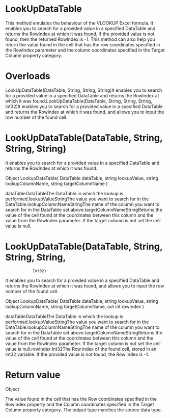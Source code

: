 ﻿# LookUpDataTable

This method emulates the behaviour of the VLOOKUP Excel formula. It enables you to search
            for a provided value in a specified DataTable and returns the
                RowIndex at which it was found. If the provided value is not found, then the
            returned RowIndex is -1. This method can also help you return the value found in
            the cell that has the row coordinates specified in the RowIndex parameter and the
            column coordinates specified in the Target Column property category.

# 



# Overloads

LookUpDataTable(DataTable, String, String,
                                    String)It enables you to search for a provided value in a specified
                                    DataTable and returns the RowIndex at
                                which it was found.LookUpDataTable(DataTable, String, String, String,
                                    Int32)It enables you to search for a provided value in a specified
                                    DataTable and returns the RowIndex at
                                which it was found, and allows you to input the row number of the
                                found cell.

# LookUpDataTable(DataTable, String, String, String)

It enables you to search for a provided value in a specified
                    DataTable and returns the RowIndex at which it was
                found.

Object LookupDataTable(
	DataTable dataTable,
	string lookupValue,
	string lookupColumnName,
	string targetColumnName
)

dataTableDataTableThe DataTable in which the lookup is performed.lookupValueStringThe value you want to search for in the DataTable.lookupColumnNameStringThe name of the column you want to search for in the DataTable set
                        above.targetColumnNameStringReturns the value of the cell found at the coordinates between this column
                        and the value from the RowIndex parameter. If the target column is
                        not set the cell value is null.

# LookUpDataTable(DataTable, String, String, String,
                Int32)

It enables you to search for a provided value in a specified
                    DataTable and returns the RowIndex at which it was
                found, and allows you to input the row number of the found cell.

Object LookupDataTable(
	DataTable dataTable,
	string lookupValue,
	string lookupColumnName,
	string targetColumnName,
	out int rowIndex
)

dataTableDataTableThe DataTable in which the lookup is performed.lookupValueStringThe value you want to search for in the DataTable.lookupColumnNameStringThe name of the column you want to search for in the DataTable set
                        above.targetColumnNameStringReturns the value of the cell found at the coordinates between this column
                        and the value from the RowIndex parameter. If the target column is
                        not set the cell value is null.rowIndex Int32The Row index of the found cell, stored in an Int32
                        variable. If the provided value is not found, the Row index is -1.

# Return value

Object

The value found in the cell that has the Row coordinates specified in the
                    RowIndex property and the Column coordinates specified in the Target
                    Column property category. The output type matches the source data type.
